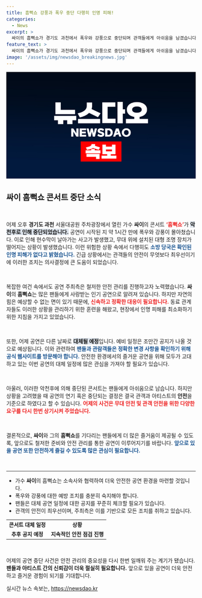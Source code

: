 ```yaml
---
title: 흠뻑쇼 강풍과 폭우 중단 다행히 인명 피해!
categories:
  - News
excerpt: >
  싸이의 흠뻑쇼가 경기도 과천에서 폭우와 강풍으로 중단되며 관객들에게 아쉬움을 남겼습니다. 다행히 인명 피해는 없으며, 공연은 다시 열린다고 합니다. 팬들의 관심이 집중되고 있는 상황입니다!
feature_text: >
  싸이의 흠뻑쇼가 경기도 과천에서 폭우와 강풍으로 중단되며 관객들에게 아쉬움을 남겼습니다. 다행히 인명 피해는 없으며, 공연은 다시 열린다고 합니다. 팬들의 관심이 집중되고 있는 상황입니다!
image: '/assets/img/newsdao_breakingnews.jpg'
---
```


<p><img src="/assets/img/newsdao_breakingnews.jpg" alt="firstkoreanews 속보" /></p>

<h2 data-ke-size="size26">싸이 흠뻑쇼 콘서트 중단 소식</h2>

<p data-ke-size="size16">&nbsp;</p>

<p>어제 오후 <b>경기도 과천</b> 서울대공원 주차광장에서 열린 가수 <b>싸이</b>의 콘서트 <span style="color: #ee2323;"><b>‘흠뻑쇼’</b></span>가 <b><span style="background-color: #21538527;">악천후로 인해 중단되었습니다.</span></b> 공연이 시작된 지 약 1시간 만에 폭우와 강풍이 몰아쳤습니다. 이로 인해 현수막이 날아가는 사고가 발생했고, 무대 위에 설치된 대형 조명 장치가 떨어지는 상황이 발생했습니다. 이런 위험한 상황 속에서 다행히도 <b><span style="color: #1a5490;">소방 당국은 확인된 인명 피해가 없다고 밝혔습니다.</span></b> 긴급 상황에서는 관객들의 안전이 무엇보다 최우선이기에 이러한 조치는 의사결정에 큰 도움이 되었습니다.</p>

<p data-ke-size="size16">&nbsp;</p>

<p>복잡한 여건 속에서도 공연 주최측은 철저한 안전 관리를 진행하고자 노력했습니다. <b>싸이</b>의 <b>흠뻑쇼</b>는 많은 팬들에게 사랑받는 인기 공연으로 알려져 있습니다. 하지만 자연의 힘은 예상할 수 없는 면이 있기 때문에, <b><span style="color: #ee2323;">신속하고 정확한 대응이 필요합니다.</span></b> 동료 관계자들도 이러한 상황을 관리하기 위한 훈련을 해왔고, 현장에서 인명 피해를 최소화하기 위한 지침을 가지고 있었습니다.</p>

<p data-ke-size="size16">&nbsp;</p>

<p>또한, 어제 공연은 다른 날짜로 <b><span style="background-color: #21538527;">대체될 예정</span></b>입니다. 예비 일정은 조만간 공지가 나올 것으로 예상됩니다. 이와 관련하여 <b><span style="color: #1a5490;">팬들과 관람객들은 정확한 변경 사항을 확인하기 위해 공식 웹사이트를 방문해야 합니다.</span></b> 안전한 환경에서의 즐거운 공연을 위해 모두가 고대하고 있는 이번 공연의 대체 일정에 많은 관심을 가져야 할 필요가 있습니다.</p>

<p data-ke-size="size16">&nbsp;</p>

<p>아울러, 이러한 악천후에 의해 중단된 콘서트는 팬들에게 아쉬움으로 남습니다. 하지만 상황을 고려했을 때 공연의 연기 혹은 중단되는 결정은 결국 관객과 아티스트의 <b>안전</b>을 기준으로 하였다고 할 수 있습니다. <b><span style="color: #ee2323;">어제의 사건은 무대 안전 및 관객 안전을 위한 다양한 요구를 다시 한번 상기시켜 주었습니다.</span></b></p>

<p data-ke-size="size16">&nbsp;</p>

<p>결론적으로, <b>싸이</b>와 그의 <b>흠뻑쇼</b>를 기다리는 팬들에게 더 많은 즐거움이 제공될 수 있도록, 앞으로도 철저한 준비와 안전 관리를 통한 공연이 이루어지기를 바랍니다. <b><span style="color: #1a5490;">앞으로 있을 공연 또한 안전하게 즐길 수 있도록 많은 관심이 필요합니다.</span></b></p>

<p data-ke-size="size16">&nbsp;</p>

<hr />

<ul>
<li>가수 <b>싸이</b>의 흠뻑쇼는 소속사와 협력하여 더욱 안전한 공연 환경을 마련할 것입니다.</li>
<li>폭우와 강풍에 대한 예방 조치를 충분히 숙지해야 합니다.</li>
<li>팬들은 대체 공연 일정에 대한 공지를 꾸준히 체크할 필요가 있습니다.</li>
<li>관객의 안전이 최우선이며, 주최측은 이를 기반으로 모든 조치를 취하고 있습니다.</li>
</ul>

<table style="width:100%; border-collapse:collapse;">
<tr>
<td style="text-align: center; height: 17px;"><b>콘서트 대체 일정</b></td>
<td style="text-align: center; height: 17px;"><b>상황</b></td>
</tr>
<tr>
<td style="text-align: center; height: 17px;"><b>추후 공지 예정</b></td>
<td style="text-align: center; height: 17px;"><b>지속적인 안전 점검 진행</b></td>
</tr>
</table>

<p data-ke-size="size16">&nbsp;</p>

<p>어제의 공연 중단 사건은 안전 관리의 중요성을 다시 한번 일깨워 주는 계기가 됐습니다. <b>팬들과 아티스트 간의 신뢰감이 더욱 절실히 필요합니다.</b> 앞으로 있을 공연이 더욱 안전하고 즐거운 경험이 되기를 기대합니다.</p>
실시간 뉴스 속보는, <a href="https://newsdao.kr" rel="dofollow">https://newsdao.kr</a>


